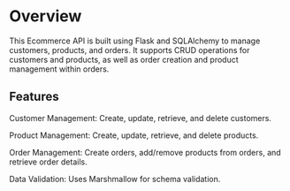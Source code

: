 # Overview

This Ecommerce API is built using Flask and SQLAlchemy to manage customers, products, and orders. It supports CRUD operations for customers and products, as well as order creation and product management within orders.

## Features

Customer Management: Create, update, retrieve, and delete customers.

Product Management: Create, update, retrieve, and delete products.

Order Management: Create orders, add/remove products from orders, and retrieve order details.

Data Validation: Uses Marshmallow for schema validation.
